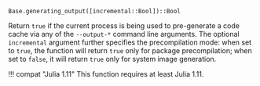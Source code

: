 ```
Base.generating_output([incremental::Bool])::Bool
```

Return `true` if the current process is being used to pre-generate a code cache via any of the `--output-*` command line arguments. The optional `incremental` argument further specifies the precompilation mode: when set to `true`, the function will return `true` only for package precompilation; when set to `false`, it will return `true` only for system image generation.

!!! compat "Julia 1.11"
    This function requires at least Julia 1.11.

